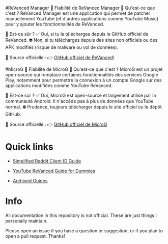 #ReVanced Manager
🔹 Fiabilité de ReVanced Manager
📌 Qu'est-ce que c'est ?
ReVanced Manager est une application qui permet de patcher manuellement YouTube (et d'autres applications comme YouTube Music) pour y ajouter les fonctionnalités de ReVanced.

📌 Est-ce sûr ?
✅ Oui, si tu le télécharges depuis le GitHub officiel de ReVanced.
⛔ Non, si tu télécharges depuis des sites non officiels ou des APK modifiés (risque de malware ou vol de données).

📌 Source officielle :
👉 [GitHub officiel de ReVanced](https://github.com/ReVanced)\


#MicroG
🔹 Fiabilité de MicroG
📌 Qu'est-ce que c'est ?
MicroG est un projet open-source qui remplace certaines fonctionnalités des services Google Play, notamment pour permettre la connexion à un compte Google sur des applications modifiées comme YouTube ReVanced.

📌 Est-ce sûr ?
✅ Oui, MicroG est open-source et largement utilisé par la communauté Android. Il n'accède pas à plus de données que YouTube normal.
⛔ Prudence, toujours télécharger depuis le site officiel ou le dépôt GitHub.

📌 Source officielle :
👉 [GitHub officiel de MicroG](https://github.com/microg/GmsCore)

# Quick links

- [Simplified Reddit Client ID Guide](https://github.com/KobeW50/ReVanced-Documentation/blob/main/Reddit-Client-ID-Guide.md#info)

- [YouTube ReVanced Guide for Dummies](https://github.com/KobeW50/ReVanced-Documentation/blob/main/YT-ReVanced-Guide.md#before-you-begin)

- [Archived Guides](https://github.com/KobeW50/ReVanced-Documentation/tree/main/archived)

# Info

All documentation in this repository is not official. These are just things I personally maintain.

Please open an issue if you have a question or suggestion, or if you plan to open a pull request. Thanks!

